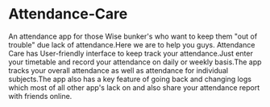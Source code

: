 # Attendance-Care
An attendance app for those Wise bunker's who want to keep them "out of trouble" due lack of attendance.Here we are to help you guys. Attendance Care has User-friendly interface to keep track your attendance.Just enter your timetable and record your attendance on daily or weekly basis.The app tracks your overall attendance as well as attendance for individual subjects.The app also has a key feature of going back and changing logs which most of all other app's lack on and also share your attendance report with friends online.
